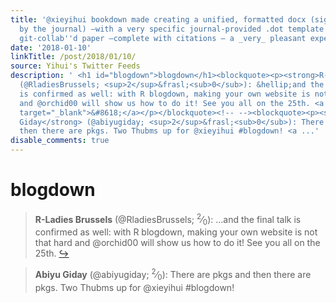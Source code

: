 ```yaml
---
title: '@xieyihui bookdown made creating a unified, formatted docx (sigh, format required
  by the journal) —with a very specific journal-provided .dot template — from a multi-author
  git-collab''d paper —complete with citations — a _very_ pleasant experience. #ty!'
date: '2018-01-10'
linkTitle: /post/2018/01/10/
source: Yihui's Twitter Feeds
description: ' <h1 id="blogdown">blogdown</h1><blockquote><p><strong>R-Ladies Brussels</strong>
  (@RladiesBrussels; <sup>2</sup>&frasl;<sub>0</sub>): &hellip;and the final talk
  is confirmed as well: with R blogdown, making your own website is not that hard
  and @orchid00 will show us how to do it! See you all on the 25th. <a href="https://twitter.com/xieyihui/status/950834761920020480"
  target="_blank">&#8618;</a></p></blockquote><!-- --><blockquote><p><strong>Abiyu
  Giday</strong> (@abiyugiday; <sup>2</sup>&frasl;<sub>0</sub>): There are pkgs and
  then there are pkgs. Two Thubms up for @xieyihui #blogdown! <a ...'
disable_comments: true
---
```

 <h1 id="blogdown">blogdown</h1><blockquote><p><strong>R-Ladies Brussels</strong> (@RladiesBrussels; <sup>2</sup>&frasl;<sub>0</sub>): &hellip;and the final talk is confirmed as well: with R blogdown, making your own website is not that hard and @orchid00 will show us how to do it! See you all on the 25th. <a href="https://twitter.com/xieyihui/status/950834761920020480" target="_blank">&#8618;</a></p></blockquote><!-- --><blockquote><p><strong>Abiyu Giday</strong> (@abiyugiday; <sup>2</sup>&frasl;<sub>0</sub>): There are pkgs and then there are pkgs. Two Thubms up for @xieyihui #blogdown! <a ...